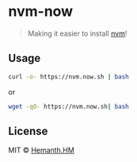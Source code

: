 # nvm-now

> Making it easier to install [nvm](https://nvm.sh)!

## Usage

```sh
curl -o- https://nvm.now.sh | bash
```

or

```sh
wget -qO- https://nvm.now.sh| bash
```

## License

MIT © [Hemanth.HM](https://h3manth.com)
